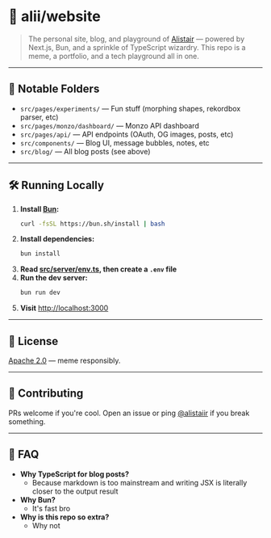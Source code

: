 # 🦄 alii/website

> The personal site, blog, and playground of [Alistair](https://alistair.sh) — powered by Next.js, Bun, and a sprinkle of TypeScript wizardry. This repo is a meme, a portfolio, and a tech playground all in one.

---

## 🧪 Notable Folders

- `src/pages/experiments/` — Fun stuff (morphing shapes, rekordbox parser, etc)
- `src/pages/monzo/dashboard/` — Monzo API dashboard
- `src/pages/api/` — API endpoints (OAuth, OG images, posts, etc)
- `src/components/` — Blog UI, message bubbles, notes, etc
- `src/blog/` — All blog posts (see above)

---

## 🛠️ Running Locally

1. **Install [Bun](https://bun.sh/):**
   ```sh
   curl -fsSL https://bun.sh/install | bash
   ```
2. **Install dependencies:**
   ```sh
   bun install
   ```
3. **Read [src/server/env.ts](./src/server/env.ts), then create a `.env` file**
4. **Run the dev server:**
   ```sh
   bun run dev
   ```
5. **Visit** [http://localhost:3000](http://localhost:3000)

---

## 📝 License

[Apache 2.0](./LICENSE) — meme responsibly.

---

## 🦾 Contributing

PRs welcome if you're cool. Open an issue or ping [@alistaiir](https://twitter.com/alistaiir) if you break something.

---

## 💬 FAQ

- **Why TypeScript for blog posts?**
  - Because markdown is too mainstream and writing JSX is literally closer to the output result
- **Why Bun?**
  - It's fast bro
- **Why is this repo so extra?**
  - Why not
